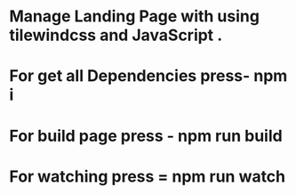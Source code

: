 # Manage Landing Page with using tilewindcss and JavaScript .
# For get all Dependencies press- npm i
# For build page press - npm run build
# For watching press = npm run watch
